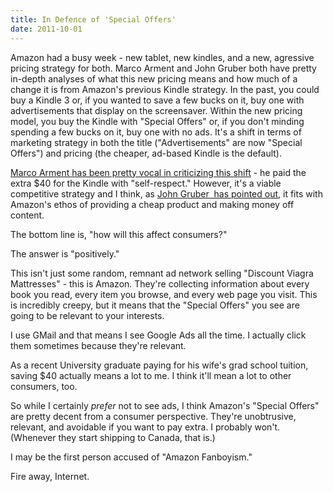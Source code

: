 ```yaml
---
title: In Defence of 'Special Offers'
date: 2011-10-01
---
```



Amazon had a busy week - new tablet, new kindles, and a new, agressive pricing strategy for both. Marco Arment&nbsp;and John Gruber&nbsp;both have pretty in-depth analyses of what this new pricing means and how much of a change it is from Amazon's previous Kindle strategy. In the past, you could buy a Kindle 3 or, if you wanted to save a few bucks on it, buy one with advertisements that display on the screensaver. Within the new pricing model, you buy the Kindle with "Special Offers" or, if you don't minding spending a few bucks on it, buy one with no ads. It's a shift in terms of marketing strategy in both the title ("Advertisements" are now "Special Offers") and pricing (the cheaper, ad-based Kindle is the default).

[Marco Arment has been pretty vocal in criticizing this shift](http://www.marco.org/2011/09/28/kindle-touch-and-kindle-fire-released) - he paid the extra $40 for the Kindle with "self-respect." However, it's a viable competitive strategy and I think, as [John Gruber &nbsp;has pointed out](http://daringfireball.net/2011/09/amazons_new_kindles), it fits with Amazon's ethos of providing a cheap product and making money off content.

The bottom line is, "how will this affect consumers?"

The answer is "positively."

This isn't just some random,&nbsp;remnant&nbsp;ad network selling "Discount Viagra Mattresses" - this is Amazon. They're collecting information about every book you read, every item you browse, and every web page you visit. This is incredibly creepy, but it means that the "Special Offers" you see are going to be relevant to your interests.

I use GMail and that means I see Google Ads all the time. I actually click them sometimes because they're relevant.

As a recent University graduate paying for his wife's grad school tuition, saving $40 actually means a lot to me. I think it'll mean a lot to other consumers, too.

So while I certainly _prefer_&nbsp;not to see ads, I think Amazon's "Special Offers" are pretty decent from a consumer perspective. They're unobtrusive, relevant, and avoidable if you want to pay extra. I probably won't. (Whenever they start shipping to Canada, that is.)

I may be the first person accused of "Amazon Fanboyism."

Fire away, Internet.


  